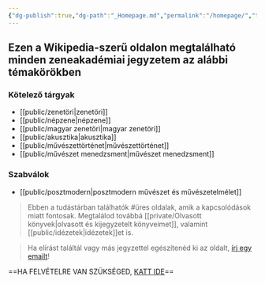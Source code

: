 ```yaml
---
{"dg-publish":true,"dg-path":"_Homepage.md","permalink":"/homepage/","tags":["gardenEntry"]}
---
```


## Ezen a Wikipedia-szerű oldalon megtalálható minden zeneakadémiai jegyzetem az alábbi témakörökben

### Kötelező tárgyak

- [[public/zenetöri\|zenetöri]]
- [[public/népzene\|népzene]]
- [[public/magyar zenetöri\|magyar zenetöri]]
- [[public/akusztika\|akusztika]]
- [[public/művészettörténet\|művészettörténet]]
- [[public/művészet menedzsment\|művészet menedzsment]]

### Szabválok

- [[public/posztmodern\|posztmodern művészet és művészetelmélet]]

> Ebben a tudástárban találhatók #üres oldalak, amik a kapcsolódások miatt fontosak. Megtalálod továbbá [[private/Olvasott könyvek\|olvasott és kijegyzetelt könyveimet]], valamint [[public/idézetek\|idézetek]]et is.

> Ha elírást találtál vagy más jegyzettel egészítenéd ki az oldalt, [írj egy emailt](mailto:contact@andrasdenes.com)!

==HA FELVÉTELRE VAN SZÜKSÉGED, [KATT IDE](https://bit.ly/denandras-rec)==